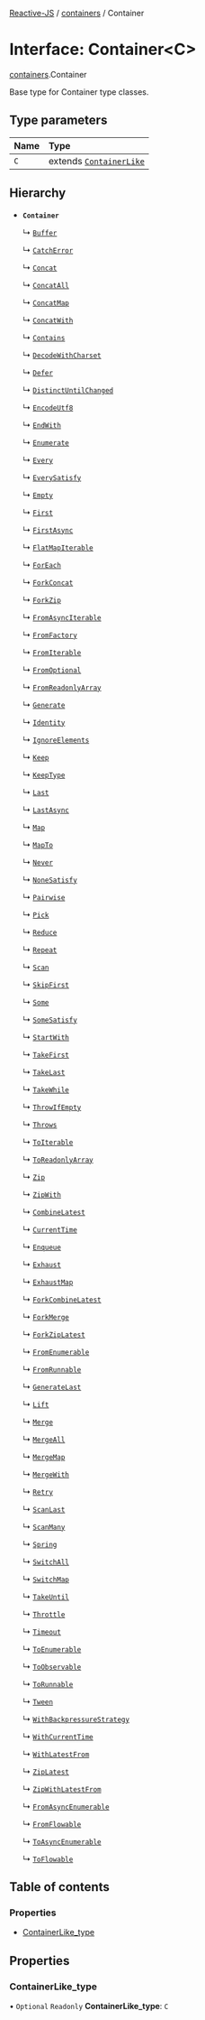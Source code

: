 [Reactive-JS](../README.md) / [containers](../modules/containers.md) / Container

# Interface: Container<C\>

[containers](../modules/containers.md).Container

Base type for Container type classes.

## Type parameters

| Name | Type |
| :------ | :------ |
| `C` | extends [`ContainerLike`](containers.ContainerLike.md) |

## Hierarchy

- **`Container`**

  ↳ [`Buffer`](containers.Buffer.md)

  ↳ [`CatchError`](containers.CatchError.md)

  ↳ [`Concat`](containers.Concat.md)

  ↳ [`ConcatAll`](containers.ConcatAll.md)

  ↳ [`ConcatMap`](containers.ConcatMap.md)

  ↳ [`ConcatWith`](containers.ConcatWith.md)

  ↳ [`Contains`](containers.Contains.md)

  ↳ [`DecodeWithCharset`](containers.DecodeWithCharset.md)

  ↳ [`Defer`](containers.Defer.md)

  ↳ [`DistinctUntilChanged`](containers.DistinctUntilChanged.md)

  ↳ [`EncodeUtf8`](containers.EncodeUtf8.md)

  ↳ [`EndWith`](containers.EndWith.md)

  ↳ [`Enumerate`](containers.Enumerate.md)

  ↳ [`Every`](containers.Every.md)

  ↳ [`EverySatisfy`](containers.EverySatisfy.md)

  ↳ [`Empty`](containers.Empty.md)

  ↳ [`First`](containers.First.md)

  ↳ [`FirstAsync`](containers.FirstAsync.md)

  ↳ [`FlatMapIterable`](containers.FlatMapIterable.md)

  ↳ [`ForEach`](containers.ForEach.md)

  ↳ [`ForkConcat`](containers.ForkConcat.md)

  ↳ [`ForkZip`](containers.ForkZip.md)

  ↳ [`FromAsyncIterable`](containers.FromAsyncIterable.md)

  ↳ [`FromFactory`](containers.FromFactory.md)

  ↳ [`FromIterable`](containers.FromIterable.md)

  ↳ [`FromOptional`](containers.FromOptional.md)

  ↳ [`FromReadonlyArray`](containers.FromReadonlyArray.md)

  ↳ [`Generate`](containers.Generate.md)

  ↳ [`Identity`](containers.Identity.md)

  ↳ [`IgnoreElements`](containers.IgnoreElements.md)

  ↳ [`Keep`](containers.Keep.md)

  ↳ [`KeepType`](containers.KeepType.md)

  ↳ [`Last`](containers.Last.md)

  ↳ [`LastAsync`](containers.LastAsync.md)

  ↳ [`Map`](containers.Map.md)

  ↳ [`MapTo`](containers.MapTo.md)

  ↳ [`Never`](containers.Never.md)

  ↳ [`NoneSatisfy`](containers.NoneSatisfy.md)

  ↳ [`Pairwise`](containers.Pairwise.md)

  ↳ [`Pick`](containers.Pick.md)

  ↳ [`Reduce`](containers.Reduce.md)

  ↳ [`Repeat`](containers.Repeat.md)

  ↳ [`Scan`](containers.Scan.md)

  ↳ [`SkipFirst`](containers.SkipFirst.md)

  ↳ [`Some`](containers.Some.md)

  ↳ [`SomeSatisfy`](containers.SomeSatisfy.md)

  ↳ [`StartWith`](containers.StartWith.md)

  ↳ [`TakeFirst`](containers.TakeFirst.md)

  ↳ [`TakeLast`](containers.TakeLast.md)

  ↳ [`TakeWhile`](containers.TakeWhile.md)

  ↳ [`ThrowIfEmpty`](containers.ThrowIfEmpty.md)

  ↳ [`Throws`](containers.Throws.md)

  ↳ [`ToIterable`](containers.ToIterable.md)

  ↳ [`ToReadonlyArray`](containers.ToReadonlyArray.md)

  ↳ [`Zip`](containers.Zip.md)

  ↳ [`ZipWith`](containers.ZipWith.md)

  ↳ [`CombineLatest`](rx.CombineLatest.md)

  ↳ [`CurrentTime`](rx.CurrentTime.md)

  ↳ [`Enqueue`](rx.Enqueue.md)

  ↳ [`Exhaust`](rx.Exhaust.md)

  ↳ [`ExhaustMap`](rx.ExhaustMap.md)

  ↳ [`ForkCombineLatest`](rx.ForkCombineLatest.md)

  ↳ [`ForkMerge`](rx.ForkMerge.md)

  ↳ [`ForkZipLatest`](rx.ForkZipLatest.md)

  ↳ [`FromEnumerable`](rx.FromEnumerable.md)

  ↳ [`FromRunnable`](rx.FromRunnable.md)

  ↳ [`GenerateLast`](rx.GenerateLast.md)

  ↳ [`Lift`](rx.Lift.md)

  ↳ [`Merge`](rx.Merge.md)

  ↳ [`MergeAll`](rx.MergeAll.md)

  ↳ [`MergeMap`](rx.MergeMap.md)

  ↳ [`MergeWith`](rx.MergeWith.md)

  ↳ [`Retry`](rx.Retry.md)

  ↳ [`ScanLast`](rx.ScanLast.md)

  ↳ [`ScanMany`](rx.ScanMany.md)

  ↳ [`Spring`](rx.Spring.md)

  ↳ [`SwitchAll`](rx.SwitchAll.md)

  ↳ [`SwitchMap`](rx.SwitchMap.md)

  ↳ [`TakeUntil`](rx.TakeUntil.md)

  ↳ [`Throttle`](rx.Throttle.md)

  ↳ [`Timeout`](rx.Timeout.md)

  ↳ [`ToEnumerable`](rx.ToEnumerable.md)

  ↳ [`ToObservable`](rx.ToObservable.md)

  ↳ [`ToRunnable`](rx.ToRunnable.md)

  ↳ [`Tween`](rx.Tween.md)

  ↳ [`WithBackpressureStrategy`](rx.WithBackpressureStrategy.md)

  ↳ [`WithCurrentTime`](rx.WithCurrentTime.md)

  ↳ [`WithLatestFrom`](rx.WithLatestFrom.md)

  ↳ [`ZipLatest`](rx.ZipLatest.md)

  ↳ [`ZipWithLatestFrom`](rx.ZipWithLatestFrom.md)

  ↳ [`FromAsyncEnumerable`](streaming.FromAsyncEnumerable.md)

  ↳ [`FromFlowable`](streaming.FromFlowable.md)

  ↳ [`ToAsyncEnumerable`](streaming.ToAsyncEnumerable.md)

  ↳ [`ToFlowable`](streaming.ToFlowable.md)

## Table of contents

### Properties

- [ContainerLike\_type](containers.Container.md#containerlike_type)

## Properties

### ContainerLike\_type

• `Optional` `Readonly` **ContainerLike\_type**: `C`
